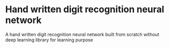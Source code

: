 # Hand written digit recognition neural network
A hand written digit recognition neural network built from scratch without deep learning library for learning purpose 
